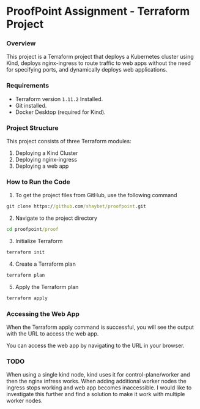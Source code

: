 # ProofPoint Assignment - Terraform Project

### Overview
This project is a Terraform project that deploys a Kubernetes cluster using Kind, deploys nginx-ingress to route traffic to web apps without the need for specifying ports, and dynamically deploys web applications.

### Requirements 
- Terraform version `1.11.2` Installed.
- Git installed.
- Docker Desktop (required for Kind).

### Project Structure
This project consists of three Terraform modules:
1. Deploying a Kind Cluster
2. Deploying nginx-ingress
3. Deploying a web app


### How to Run the Code
1. To get the project files from GitHub, use the following command
```cmd
git clone https://github.com/shaybet/proofpoint.git
```
2. Navigate to the project directory
```cmd
cd proofpoint/proof
```
3. Initialize Terraform
```cmd
terraform init
```
4. Create a Terraform plan
```cmd
terraform plan
```
5. Apply the Terraform plan
```cmd
terraform apply
```

### Accessing the Web App
When the Terraform apply command is successful, you will see the output with the URL to access the web app.

You can access the web app by navigating to the URL in your browser.

### TODO
When using a single kind node, kind uses it for control-plane/worker and then the nginx infress works. When adding additional worker nodes the ingress stops working and web app becomes inaccessible.
I would like to investigate this further and find a solution to make it work with multiple worker nodes.